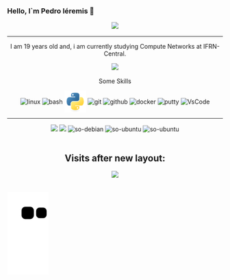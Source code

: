 <!--
**PedroIeremis/PedroIeremis** is a ✨ _special_ ✨ repository because its `README.md` (this file) appears on your GitHub profile.

Here are some ideas to get you started:

- 🔭 I’m currently working on ...
- 🌱 I’m currently learning ...
- 👯 I’m looking to collaborate on ...
- 🤔 I’m looking for help with ...
- 💬 Ask me about ...
- 📫 How to reach me: ...
- 😄 Pronouns: ...
- ⚡ Fun fact: ...
-->

### Hello, I`m Pedro Iéremis 👋

<div align="center">
<img src="https://c.tenor.com/dHk-LfzHrtwAAAAi/linux-computer.gif" width="150px"/>
</div>

---

<div align="center">
<p>I am 19 years old and, i am currently studying Compute Networks at IFRN-Central.
</div>

<div align="center">
  <a href="https://github.com/PedroIeremis"></a>
  <img height="180em" src="https://github-readme-stats.vercel.app/api?username=PedroIeremis&show_icons=true&theme=tokyonight&include_all_commits=true&count_private=true"/>
</div>

<p align="center">Some Skills

<div align="center" style="display: inline_block">
  <img align="center" alt="linux" height="50" width="50" src="https://cdn.jsdelivr.net/gh/devicons/devicon/icons/linux/linux-original.svg"/>
  <img align="center" alt="bash" height="50" width="50" src="https://cdn.jsdelivr.net/gh/devicons/devicon/icons/bash/bash-original.svg"/>
  <img align="center" alt="python" height="50" width="50" src="https://raw.githubusercontent.com/devicons/devicon/master/icons/python/python-original.svg">
  <img align="center" alt="git" height="50" src="https://cdn.jsdelivr.net/gh/devicons/devicon/icons/git/git-original.svg"/>
  <img align="center" alt="github" height="50" src="https://cdn.icon-icons.com/icons2/2749/PNG/512/github_apps_platform_icon_176077.png"/>
  <img align="center" alt="docker" height="50" src="https://cdn.jsdelivr.net/gh/devicons/devicon/icons/docker/docker-original-wordmark.svg"/>
  <img align="center" alt="putty" height="50" src="https://cdn.jsdelivr.net/gh/devicons/devicon/icons/putty/putty-original.svg"/>
  <img align="center" alt="VsCode" height="50" src="https://cdn.jsdelivr.net/gh/devicons/devicon/icons/vscode/vscode-original.svg"/>
</div>

---

<div align="center">
  <a href="https://www.instagram.com/pedro_ieremis/" target="_blank"><img src="https://img.shields.io/badge/-Instagram-%23E4405F?style=for-the-badge&logo=instagram&logoColor=white" target="_blank"></a>
  <a href="https://www.linkedin.com/in/pedro-i%C3%A9remis-1b553a240/" target="_blank"><img src="https://img.shields.io/badge/-LinkedIn-%230077B5?style=for-the-badge&logo=linkedin&logoColor=white" target="_blank"></a>
  <img alt="so-debian" src="https://img.shields.io/badge/Debian-A81D33?style=for-the-badge&logo=debian&logoColor=white"/>
  <img alt="so-ubuntu" src="https://img.shields.io/badge/Ubuntu-E95420?style=for-the-badge&logo=ubuntu&logoColor=white"/>
  <img alt="so-ubuntu" src="https://img.shields.io/badge/Windows-0078D6?style=for-the-badge&logo=windows&logoColor=white"/>
</div><br>

<div align="center">
<h2>Visits after new layout:</h2>
<img src="https://profile-counter.glitch.me/PedroIeremis/count.svg" width="250px"/>
</div><br>

  ![Snake animation](https://github.com/PedroIeremis/PedroIeremis/blob/output/github-contribution-grid-snake.svg)
